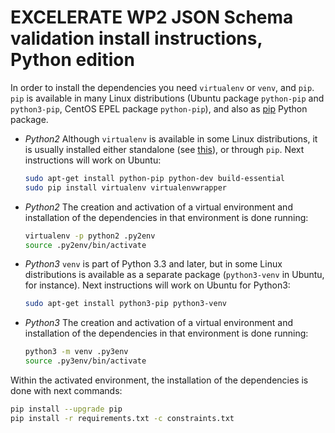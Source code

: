 # EXCELERATE WP2 JSON Schema validation install instructions, Python edition

In order to install the dependencies you need `virtualenv` or `venv`, and `pip`. `pip` is available in many Linux distributions (Ubuntu package `python-pip` and `python3-pip`, CentOS EPEL package `python-pip`), and also as [pip](https://pip.pypa.io/en/stable/) Python package.

- *Python2* Although `virtualenv` is available in some Linux distributions, it is usually installed either standalone (see [this](https://www.dabapps.com/blog/introduction-to-pip-and-virtualenv-python/)), or through `pip`. Next instructions will work on Ubuntu:

  ```bash
  sudo apt-get install python-pip python-dev build-essential
  sudo pip install virtualenv virtualenvwrapper
  ```

- *Python2* The creation and activation of a virtual environment and installation of the dependencies in that environment is done running:

  ```bash
  virtualenv -p python2 .py2env
  source .py2env/bin/activate
  ```
  
- *Python3* `venv` is part of Python 3.3 and later, but in some Linux distributions is available as a separate package (`python3-venv` in Ubuntu, for instance). Next instructions will work on Ubuntu for Python3:
  ```bash
  sudo apt-get install python3-pip python3-venv
  ```

- *Python3* The creation and activation of a virtual environment and installation of the dependencies in that environment is done running:
  ```bash
  python3 -m venv .py3env
  source .py3env/bin/activate
  ```
  
Within the activated environment, the installation of the dependencies is done with next commands:
  ```bash
  pip install --upgrade pip
  pip install -r requirements.txt -c constraints.txt
  ```
